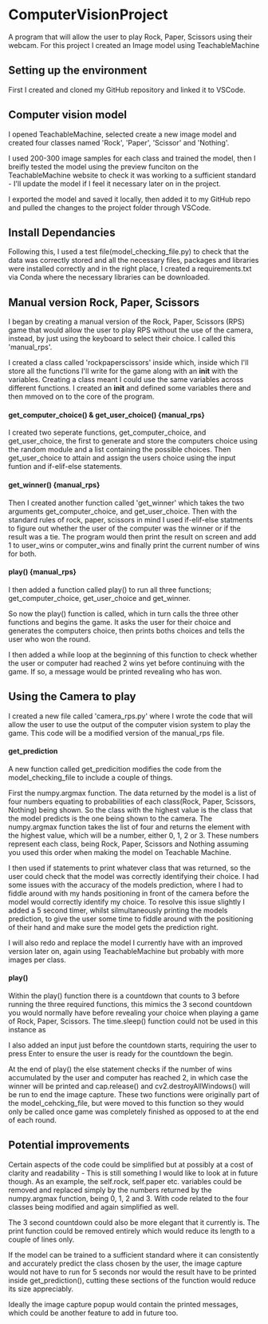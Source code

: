 # ComputerVisionProject

A program that will allow the user to play Rock, Paper, Scissors using their webcam. For this project I created an Image model using TeachableMachine

## Setting up the environment

First I created and cloned my GitHub repository and linked it to VSCode.

## Computer vision model

I opened TeachableMachine, selected create a new image model and created four classes named 'Rock', 'Paper', 'Scissor' and 'Nothing'.

I used 200-300 image samples for each class and trained the model, then I breifly tested the model using the preview funciton on the TeachableMachine website to check it was working to a sufficient standard - I'll update the model if I feel it necessary later on in the project.

I exported the model and saved it locally, then added it to my GitHub repo and pulled the changes to the project folder through VSCode.

## Install Dependancies

Following this, I used a test file(model_checking_file.py) to check that the data was correctly stored and all the necessary files, packages and libraries were installed correctly and in the right place, I created a requirements.txt via Conda where the necessary libraries can be downloaded.

## Manual version Rock, Paper, Scissors

I began by creating a manual version of the Rock, Paper, Scissors (RPS) game that would allow the user to play RPS without the use of the camera, instead, by just using the keyboard to select their choice. I called this 'manual_rps'.

I created a class called 'rockpaperscissors' inside which, inside which I'll store all the functions I'll write for the game along with an __init__ with the variables. Creating a class meant I could use the same variables across different functions. I created an __init__ and defined some variables there and then mmoved on to the core of the program.

#### get_computer_choice() & get_user_choice() {manual_rps}
I created two seperate functions, get_computer_choice, and get_user_choice, the first to generate and store the computers choice using the random module and a list containing the possible choices. Then get_user_choice to attain and assign the users choice using the input funtion and if-elif-else statements.

#### get_winner() {manual_rps}
Then I created another function called 'get_winner' which takes the two arguments get_computer_choice, and get_user_choice. Then with the standard rules of rock, paper, scissors in mind I used if-elif-else statments to figure out whether the user of the computer was the winner or if the result was a tie. The program would then print the result on screen and add 1 to user_wins or computer_wins and finally print the current number of wins for both.

#### play() {manual_rps}
I then added a function called play() to run all three functions; get_computer_choice, get_user_choice and get_winner.

So now the play() function is called, which in turn calls the three other functions and begins the game. It asks the user for their choice and generates the computers choice, then prints boths choices and tells the user who won the round. 

I then added a while loop at the beginning of this function to check whether the user or computer had reached 2 wins yet before continuing with the game. If so, a message would be printed revealing who has won.

## Using the Camera to play

I created a new file called 'camera_rps.py' where I 
wrote the code that will allow the user to use the output of the computer vision system to play the game. This code will be a modified version of the manual_rps file.

#### get_prediction
A new function called get_predicition modifies the code from the model_checking_file to include a couple of things. 

First the numpy.argmax function. The data returned by the model is a list of four numbers equating to probabilities of each class(Rock, Paper, Scissors, Nothing) being shown. So the class with the highest value is the class that the model predicts is the one being shown to the camera. The numpy.argmax function takes the list of four and returns the element with the highest value, which will be a number, either 0, 1, 2 or 3. These numbers represent each class, being Rock, Paper, Scissors and Nothing assuming you used this order when making the model on Teachable Machine. 

I then used if statements to print whatever class that was returned, so the user could check that the model was correctly identifying their choice. I had some issues with the accuracy of the models prediction, where I had to fiddle around with my hands positioning in front of the camera before the model would correctly identify my choice. To resolve this issue slightly I added a 5 second timer, whilst silmultaneously printing the models prediction, to give the user some time to fiddle around with the positioning of their hand and make sure the model gets the prediction right. 

I will also redo and replace the model I currently have with an improved version later on, again using TeachableMachine but probably with more images per class.

#### play()
Within the play() function there is a countdown that counts to 3 before running the three required functions, this mimics the 3 second countdown you would normally have before revealing your choice when playing a game of Rock, Paper, Scissors. The time.sleep() function could not be used in this instance as 

I also added an input just before the countdown starts, requiring the user to press Enter to ensure the user is ready for the countdown the begin.

At the end of play() the else statement checks if the number of wins accumulated by the user and computer has reached 2, in which case the winner will be printed and cap.release() and cv2.destroyAllWindows() will be run to end the image capture. These two functions were originally part of the model_cehcking_file, but were moved to this function so they would only be called once game was completely finished as opposed to at the end of each round.


## Potential improvements

Certain aspects of the code could be simplified but at possibly at a cost of clarity and readability - This is still something I would like to look at in future though. As an example, the self.rock, self.paper etc. variables could be removed and replaced simply by the numbers returned by the numpy.argmax function, being 0, 1, 2 and 3. With code related to the four classes being modified and again simplified as well.

The 3 second countdown could also be more elegant that it currently is. The print function could be removed entirely which would reduce its length to a couple of lines only. 

If the model can be trained to a sufficient standard where it can consistently and accurately predict the class chosen by the user, the image capture would not have to run for 5 seconds nor would the result have to be printed inside get_prediction(), cutting these sections of the function would reduce its size appreciably.

Ideally the image capture popup would contain the printed messages, which could be another feature to add in future too.



